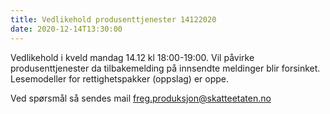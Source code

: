 ```yaml
---
title: Vedlikehold produsenttjenester 14122020
date: 2020-12-14T13:30:00
---
```

Vedlikehold i kveld mandag 14.12 kl 18:00-19:00. Vil påvirke produsenttjenester da tilbakemelding på innsendte meldinger blir forsinket. Lesemodeller for rettighetspakker (oppslag) er oppe.

Ved spørsmål så sendes mail freg.produksjon@skatteetaten.no
